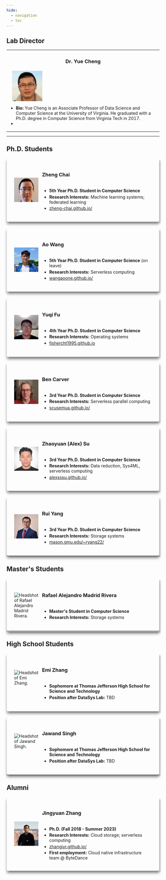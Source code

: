 ```yaml
---
hide:
  - navigation 
  - toc        
---
```


<script src="//code.iconify.design/1/1.0.6/iconify.min.js"></script>

<style>

  .responsive-grid {
    display: grid;
    width: 100%;
    grid-template-columns: repeat(1, 1fr);
    gap: 2rem;
  }

  @media screen and (min-width: 64rem) {
    .responsive-grid {
      grid-template-columns: repeat(3, 1fr);
    }
  }

  .card-wrapper {
    text-decoration: none;
    transition: none;
    background: none;
    padding: 0;
  }

  .card {
    position: relative;
    padding: 1.5rem;
    display: flex;
    flex-direction: row;
    -moz-box-align: center;
    align-items: center;
    height: 90%;
    -moz-box-pack: start;
    justify-content: flex-start;
    box-shadow: rgba(0, 0, 0, 0.1) 0.4rem 0.4rem 0px -0.0625rem, rgba(0, 0, 0, 0.40) 0px 0.50rem 0.5rem 0px;
    transition: all 0.6s cubic-bezier(0.165, 0.84, 0.44, 1) 0s;
  }

  .card:hover {
    box-shadow: rgba(0, 0, 0, 0.4) 0.40rem 0.40rem 0px -0.0625rem, rgba(0, 0, 0, 0.60) 0px 0.50rem 0.5rem 0px;
  }

  @media screen and (min-width: 75rem) {
    .card {
      padding: 2rem 2.5rem;
      margin: 0px 1px;
      border-radius: 4px;
    }
  }

  @media screen and (min-width: 36rem) {
    .card {
      padding: 1rem 1.5rem;
      margin: 0px 1px;
      border-radius: 4px;

    }
  }

  .card .logo {
    margin-right: 0.75rem;
    width: 80px;
    height: 80px;
  }

  .card .card-content {
    display: flex;
    flex: 1 1 0%;
    flex-direction: column;
    width: 100%;
  }

  .cardback{
  background-color: #ADAEB3;
  }

  #container-background {
        top: 0px;
        left: 0px;
        background-color: #ADAEB3; /* Use background-image or whatever suits you here */
        width: 100%; /* Your width */
        height: 70px; /* Your height */
    }​ 

  .card .card-content h3 {
    margin: 0;
  }
  
   .card .card-content h5 {
    margin: 0;
  }

  .card .card-content li {
    margin-top: 0.25em;
    margin-bottom: 0;
    font-size: 14px;
  }
  
  .li{
    font-size: 15px;
  }

  .card .card-content p {
    margin-top: 0.25em;
    margin-bottom: 0;
  }

  .card .card-content code {
    background: rgba(0, 0, 0, 0.05) none repeat scroll 0% 0%;
    padding: 2px 6px;
    border-radius: 4px;
  }


  .component-wrapper span.em {
    color: rgb(61, 61, 61);
  }

  .component-wrapper a {
    transition: color 125ms;
    padding: 2px 6px;
    margin: 0px 1px;
    border-radius: 4px;
    display: inline;
    cursor: pointer;
  }

  .component-wrapper a:hover {
    color: var(--md-typeset-a-color);
    background: var(--md-accent-fg-color--transparent);
  }
</style>


## Lab Director

<table width="600px">
	<tr>
		<th width="50%"> <h3>Dr. Yue Cheng</h3> </th>
	</tr>
	<tr>
		<td width="600px">
			&nbsp;&nbsp; <img style="vertical-align:middle" src="../images/YueCheng.png" width="100px">
			<ul>
				<li><b>Bio:</b> Yue Cheng is an Associate Professor of Data Science and Computer Science at the University of Virginia. He graduated with a Ph.D. degree in Computer Science from Virginia Tech in 2017. </li>
				<li><a target="_blank" href="https://tddg.github.io"><span class="iconify" data-align="bottom" data-width="26" data-height="26" data-icon="bx:bxs-home" data-inline="false"></span></a>&nbsp;&nbsp;
				<a target="_blank" href="https://scholar.google.com/citations?user=TMGwBH0AAAAJ&hl=en"><span class="iconify" data-align="bottom" data-width="26" data-height="26" data-icon="simple-icons:googlescholar" data-inline="false"></span></a>&nbsp;&nbsp;
				<a target="_blank" href="https://github.com/tddg"><span class="iconify" data-align="bottom" data-width="24" data-height="24" data-icon="ant-design:github-filled" data-inline="false"></span></a></li>
  			<ul>
		</td>
	</tr>
</table>

-------------------

## Ph.D. Students

<div class="responsive-grid">
  <div class="card">
    <div class="logo">
	  <img src="../images/ZhengChai.jpg" alt="Headshot of Zheng Chai.">
	</div>
	  <div class="card-content">
       	<h3>Zheng Chai</h3>
       	  <ul>
  			<li><b>5th Year Ph.D. Student in Computer Science</b></li>
  			<li><b>Research Interests:</b> Machine learning systems; federated learning</li>
  			<li><span class="iconify" data-align="bottom" data-width="11" data-height="11" data-icon="el:home-alt" data-inline="false"></span> <a target="_blank" href="https://zheng-chai.github.io/">zheng-chai.github.io/</a></li>
		  </ul>
	  </div>
  </div>

  <div class="card">
    <div class="logo">
	  <img src="../images/AoWang.jpeg" alt="Headshot of Ao Wang.">
	</div>
	  <div class="card-content">
       	<h3>Ao Wang</h3>
       	  <ul>
  			<li><b>5th Year Ph.D. Student in Computer Science</b> (on leave)</li>
  			<li><b>Research Interests:</b> Serverless computing</li>
  			<li><span class="iconify" data-align="bottom" data-width="11" data-height="11" data-icon="el:home-alt" data-inline="false"></span> <a target="_blank" href="https://wangaoone.github.io/">wangaoone.github.io/</a></li>
		  </ul>
	  </div>
  </div>

  <div class="card">
    <div class="logo">
	  <img src="../images/YuqiFu.jpg" alt="Headshot of Yuqi Fu.">
	</div>
	  <div class="card-content">
       	<h3>Yuqi Fu</h3>
       	  <ul>
  			<li><b>4th Year Ph.D. Student in Computer Science</b></li>
  			<li><b>Research Interests:</b> Operating systems</li>
  			<li><span class="iconify" data-align="bottom" data-width="11" data-height="11" data-icon="el:home-alt" data-inline="false"></span> <a target="_blank" href="https://fishercht1995.github.io/">fishercht1995.github.io</a></li>
		  </ul>
	  </div>
  </div>

  <div class="card">
    <div class="logo">
	  <img src="../images/BenCarver.png" alt="Headshot of Ben Carver.">
	</div>
	  <div class="card-content">
       	<h3>Ben Carver</h3>
       	  <ul>
  			<li><b>3rd Year Ph.D. Student in Computer Science</b></li>
  			<li><b>Research Interests:</b> Serverless parallel computing</li>
  			<li><span class="iconify" data-align="bottom" data-width="11" data-height="11" data-icon="el:home-alt" data-inline="false"></span> <a target="_blank" href="https://scusemua.github.io/">scusemua.github.io/</a></li>
		  </ul>
	  </div>
  </div>

  <div class="card">
    <div class="logo">
	  <img src="../images/ZhaoyuanSu.jpg" alt="Headshot of Zhaoyuan Su.">
	</div>
	  <div class="card-content">
       	<h3>Zhaoyuan (Alex) Su</h3>
       	  <ul>
  			<li><b>3rd Year Ph.D. Student in Computer Science</b></li>
  			<li><b>Research Interests:</b> Data reduction, Sys4ML, serverless computing</li>
  			<li><span class="iconify" data-align="bottom" data-width="11" data-height="11" data-icon="el:home-alt" data-inline="false"></span> <a target="_blank" href="https://alexsssu.github.io/">alexsssu.github.io/</a></li>
		  </ul>
	  </div>
  </div>

  <div class="card">
    <div class="logo">
	  <img src="../images/RuiYang.jpeg" alt="Headshot of Rui Yang.">
	</div>
	  <div class="card-content">
       	<h3>Rui Yang</h3>
       	  <ul>
  			<li><b>3rd Year Ph.D. Student in Computer Science</b></li>
  			<li><b>Research Interests:</b> Storage systems</li>
  			<li><span class="iconify" data-align="bottom" data-width="11" data-height="11" data-icon="el:home-alt" data-inline="false"></span> <a target="_blank" href="https://mason.gmu.edu/~ryang22/">mason.gmu.edu/~ryang22/</a></li>
		  </ul>
	  </div>
  </div>
</div>

-------------------

## Master's Students

<div class="responsive-grid">
  <div class="card">
    <div class="logo">
	  <img src="../images/ttt.jpg" alt="Headshot of Rafael Alejandro Madrid Rivera.">
	</div>
	  <div class="card-content">
       	<h3>Rafael Alejandro Madrid Rivera</h3>
       	  <ul>
  			<li><b>Master's Student in Computer Science</b></li>
  			<li><b>Research Interests:</b> Storage systems</li>
		  </ul>
	  </div>
  </div>
</div>

-------------------

## High School Students

<div class="responsive-grid">
  <div class="card">
    <div class="logo">
	  <img src="../images/ttt.jpg" alt="Headshot of Emi Zhang.">
	</div>
	  <div class="card-content">
       	<h3>Emi Zhang</h3>
       	  <ul>
  			<li><b>Sophomore at Thomas Jefferson High School for Science and Technology</b></li>
  			<li><b>Position after DataSys Lab:</b> TBD</li>
		  </ul>
	  </div>
  </div>

  <div class="card">
    <div class="logo">
	  <img src="../images/ttt.jpg" alt="Headshot of Jawand Singh.">
	</div>
	  <div class="card-content">
       	<h3>Jawand Singh</h3>
       	  <ul>
  			<li><b>Sophomore at Thomas Jefferson High School for Science and Technology</b></li>
  			<li><b>Position after DataSys Lab:</b> TBD</li>
		  </ul>
	  </div>
  </div>
</div>


-------------------

## Alumni

<div class="responsive-grid">
  <div class="card">
    <div class="logo">
	  <img src="../images/JingyuanZhang.jpg" alt="Headshot of Jingyuan Zhang.">
	</div>
	  <div class="card-content">
       	<h3>Jingyuan Zhang</h3>
       	  <ul>
  			<li><b>Ph.D. (Fall 2018 - Summer 2023)</b></li>
  			<li><b>Research Interests:</b> Cloud storage; serverless computing</li>
  			<li><span class="iconify" data-align="bottom" data-width="11" data-height="11" data-icon="el:home-alt" data-inline="false"></span> <a target="_blank" href="https://zhangjyr.github.io/">zhangjyr.github.io/</a></li>
			<li><b>First employment:</b> Cloud native infrastructure team @ ByteDance
		  </ul>
	  </div>
  </div>
</div>

